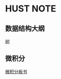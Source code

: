 # HUST NOTE

## 数据结构大纲
[树](https://github.com/711LLL711/note/blob/main/tree/tree.md)  


## 微积分
[微积分板书](https://github.com/711LLL711/note/tree/main/%E5%BE%AE%E7%A7%AF%E5%88%86%E4%B8%8B%E6%9D%BF%E4%B9%A6/%E5%BE%AE%E7%A7%AF%E5%88%86%E6%9D%BF%E4%B9%A6)
